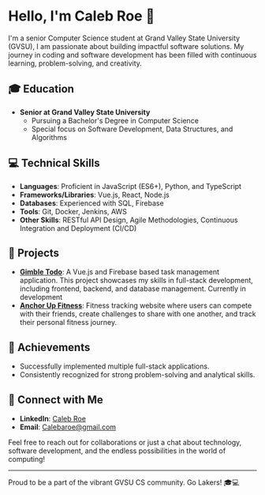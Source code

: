 # Hello, I'm Caleb Roe 👋

I'm a senior Computer Science student at Grand Valley State University (GVSU), I am passionate about building impactful software solutions. My journey in coding and software development has been filled with continuous learning, problem-solving, and creativity.

## 🎓 Education
- **Senior at Grand Valley State University**
  - Pursuing a Bachelor's Degree in Computer Science
  - Special focus on Software Development, Data Structures, and Algorithms

## 💻 Technical Skills
- **Languages**: Proficient in JavaScript (ES6+), Python, and TypeScript
- **Frameworks/Libraries**: Vue.js, React, Node.js
- **Databases**: Experienced with SQL, Firebase
- **Tools**: Git, Docker, Jenkins, AWS
- **Other Skills**: RESTful API Design, Agile Methodologies, Continuous Integration and Deployment (CI/CD)

## 🚀 Projects
- **[Gimble Todo](https://github.com/Calebroe/Gimble-Todo)**: A Vue.js and Firebase based task management application. This project showcases my skills in full-stack development, including frontend, backend, and database management. Currently in development
- **[Anchor Up Fitness](https://github.com/Calebroe/)**: Fitness tracking website where users can compete with their friends, create challenges to share with one another, and track their personal fitness journey.

## 🌟 Achievements
- Successfully implemented multiple full-stack applications.
- Consistently recognized for strong problem-solving and analytical skills.

## 👥 Connect with Me
- **LinkedIn**: [Caleb Roe](https://www.linkedin.com/in/caleb-roe)
- **Email**: [Calebaroe@gmail.com](mailto:calebaroe@gmail.com)

Feel free to reach out for collaborations or just a chat about technology, software development, and the endless possibilities in the world of computing!

---

Proud to be a part of the vibrant GVSU CS community. Go Lakers! 🎓💻

<!--
**Calebroe/Calebroe** is a ✨ _special_ ✨ repository because its `README.md` (this file) appears on your GitHub profile.

Here are some ideas to get you started:

- 🔭 I’m currently working on ...
- 🌱 I’m currently learning ...
- 👯 I’m looking to collaborate on ...
- 🤔 I’m looking for help with ...
- 💬 Ask me about ...
- 📫 How to reach me: ...
- 😄 Pronouns: ...
- ⚡ Fun fact: ...
-->

